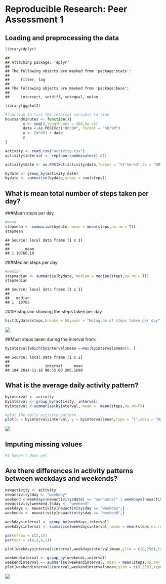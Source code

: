 # Reproducible Research: Peer Assessment 1


## Loading and preprocessing the data

```r
library(dplyr)
```

```
## 
## Attaching package: 'dplyr'
## 
## The following objects are masked from 'package:stats':
## 
##     filter, lag
## 
## The following objects are masked from 'package:base':
## 
##     intersect, setdiff, setequal, union
```

```r
library(ggplot2)

#function to turn the interval variable to time
hoursandminutes <- function(){
        x <- seq(0,length.out = 288,by =5)
        date <-as.POSIXct("00:00", format = "%H:%M")
        x <- (x*60) + date
        x
}

activity <- read.csv("activity.csv")
activity$interval <- rep(hoursandminutes(),61)

activity$date <- as.POSIXct(activity$date,format = "%Y-%m-%d",tz = "GMT")

bydate <- group_by(activity,date)
bydate <- summarise(bydate,steps = sum(steps))
```
## What is mean total number of steps taken per day?

###Mean steps per day

```r
#mean
stepmean <- summarise(bydate, mean = mean(steps,na.rm = T))
stepmean
```

```
## Source: local data frame [1 x 1]
## 
##       mean
## 1 10766.19
```
###Median steps per day

```r
#median
stepmedian <- summarise(bydate, median = median(steps,na.rm = T))
stepmedian
```

```
## Source: local data frame [1 x 1]
## 
##   median
## 1  10765
```
###Histogram showing the steps taken per day

```r
hist(bydate$steps,breaks = 50,main = "Hstogram of steps taken per day",xlab = "Steps")
```

![](PA1_template_files/figure-html/unnamed-chunk-4-1.png) 

##Most steps taken during the inrerval from:

```r
byinterval[which(byinterval$mean ==max(byinterval$mean)), ]
```

```
## Source: local data frame [1 x 2]
## 
##                interval     mean
## 104 2014-11-16 08:35:00 206.1698
```
## What is the average daily activity pattern?

```r
byinterval <- activity
byinterval <- group_by(activity, interval)
byinterval <-summarise(byinterval, mean =  mean(steps,na.rm=T))

#plot the daily activity pattern
plot(x = byinterval$interval, y = byinterval$mean,type = "l",main = "Daily activity pattern", xlab = "Time of day", ylab = "Mean of steps taken")
```

![](PA1_template_files/figure-html/unnamed-chunk-6-1.png) 


## Imputing missing values

```r
#I haven't done yet
```

## Are there differences in activity patterns between weekdays and weekends?

```r
newactivity <- activity
newactivity$day <- "weekday"
weekend <-weekdays(newactivity$date) == "sunnuntai" | weekdays(newactivity$date) == "lauantai"
newactivity[weekend,]$day <- "weekend"
weekdays <- newactivity[newactivity$day == "weekday",]
weekends <- newactivity[newactivity$day == "weekend",]

weekdaysinterval <- group_by(weekdays,interval)
weekdaysinterval <- summarise(weekdaysinterval, mean = mean(steps,na.rm=T))

par(mfrow = c(2,1))
par(mar = c(4,4,4,1))

plot(weekdaysinterval$interval,weekdaysinterval$mean,ylim = c(0,250),type ="l",xlab = "Weekday",ylab = "Mean of steps")

weekendinterval <- group_by(weekends,interval)
weekendinterval <- summarise(weekendinterval, mean = mean(steps,na.rm=T))
plot(weekendinterval$interval,weekendinterval$mean,ylim = c(0,250),type = "l",xlab = "Weekend",ylab = "mean of steps")
```

![](PA1_template_files/figure-html/unnamed-chunk-8-1.png) 
